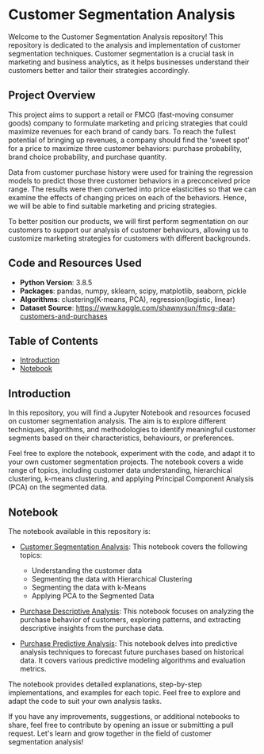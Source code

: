 # Customer Segmentation Analysis

Welcome to the Customer Segmentation Analysis repository! This repository is dedicated to the analysis and implementation of customer segmentation techniques. Customer segmentation is a crucial task in marketing and business analytics, as it helps businesses understand their customers better and tailor their strategies accordingly.
## Project Overview

This project aims to support a retail or FMCG (fast-moving consumer goods) company to formulate marketing and pricing strategies that could maximize revenues for each brand of candy bars. To reach the fullest potential of bringing up revenues, a company should find the 'sweet spot' for a price to maximize three customer behaviors: purchase probability, brand choice probability, and purchase quantity. 

Data from customer purchase history were used for training the regression models to predict those three customer behaviors in a preconceived price range. The results were then converted into price elasticities so that we can examine the effects of changing prices on each of the behaviors. Hence, we will be able to find suitable marketing and pricing strategies.

To better position our products, we will first perform segmentation on our customers to support our analysis of customer behaviours, allowing us to customize marketing strategies for customers with different backgrounds.

## Code and Resources Used
* __Python Version__: 3.8.5
* __Packages__: pandas, numpy, sklearn, scipy, matplotlib, seaborn, pickle
* __Algorithms__: clustering(K-means, PCA), regression(logistic, linear)
* __Dataset Source__: https://www.kaggle.com/shawnysun/fmcg-data-customers-and-purchases

## Table of Contents

- [Introduction](#introduction)
- [Notebook](#notebook)

## Introduction

In this repository, you will find a Jupyter Notebook and resources focused on customer segmentation analysis. The aim is to explore different techniques, algorithms, and methodologies to identify meaningful customer segments based on their characteristics, behaviours, or preferences.

Feel free to explore the notebook, experiment with the code, and adapt it to your own customer segmentation projects. The notebook covers a wide range of topics, including customer data understanding, hierarchical clustering, k-means clustering, and applying Principal Component Analysis (PCA) on the segmented data.

## Notebook

The notebook available in this repository is:

- [Customer Segmentation Analysis](customer-analytics-segmentation.ipynb): This notebook covers the following topics:
  - Understanding the customer data
  - Segmenting the data with Hierarchical Clustering
  - Segmenting the data with k-Means
  - Applying PCA to the Segmented Data
- [Purchase Descriptive Analysis](purchase-analytics.ipynb): This notebook focuses on analyzing the purchase behavior of customers, exploring patterns, and extracting descriptive insights from the purchase data.

- [Purchase Predictive Analysis](purchase-predictive-analytics.ipynb): This notebook delves into predictive analysis techniques to forecast future purchases based on historical data. It covers various predictive modeling algorithms and evaluation metrics.

The notebook provides detailed explanations, step-by-step implementations, and examples for each topic. Feel free to explore and adapt the code to suit your own analysis tasks.

If you have any improvements, suggestions, or additional notebooks to share, feel free to contribute by opening an issue or submitting a pull request. Let's learn and grow together in the field of customer segmentation analysis!
